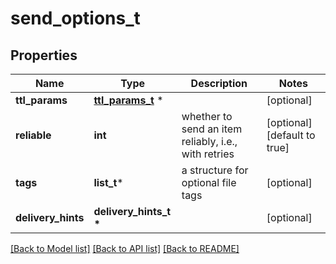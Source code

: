 # send_options_t

## Properties
Name | Type | Description | Notes
------------ | ------------- | ------------- | -------------
**ttl_params** | [**ttl_params_t**](ttl_params.md) \* |  | [optional] 
**reliable** | **int** | whether to send an item reliably, i.e., with retries | [optional] [default to true]
**tags** | **list_t*** | a structure for optional file tags | [optional] 
**delivery_hints** | **delivery_hints_t \*** |  | [optional] 

[[Back to Model list]](../README.md#documentation-for-models) [[Back to API list]](../README.md#documentation-for-api-endpoints) [[Back to README]](../README.md)



